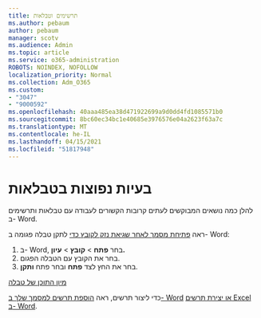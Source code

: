 ```yaml
---
title: תרשימים וטבלאות
ms.author: pebaum
author: pebaum
manager: scotv
ms.audience: Admin
ms.topic: article
ms.service: o365-administration
ROBOTS: NOINDEX, NOFOLLOW
localization_priority: Normal
ms.collection: Adm_O365
ms.custom:
- "3047"
- "9000592"
ms.openlocfilehash: 40aaa485ea38d471922699a9d0dd4fd1085571b0
ms.sourcegitcommit: 8bc60ec34bc1e40685e3976576e04a2623f63a7c
ms.translationtype: MT
ms.contentlocale: he-IL
ms.lasthandoff: 04/15/2021
ms.locfileid: "51817948"
---
```

# <a name="common-issues-with-tables"></a>בעיות נפוצות בטבלאות 

להלן כמה נושאים המבוקשים לעתים קרובות הקשורים לעבודה עם טבלאות ותרשימים ב- Word.

ראה [פתיחת מסמך לאחר שגיאת נזק לקובץ כדי](https://support.office.com/article/47df9d48-2165-4411-a699-1786ac734bc3) לתקן טבלה פגומה ב- Word:

 1. ב- Word, בחר **פתח**  >  **קובץ**  >  **עיון.**
 2. בחר את הקובץ עם הטבלה הפגום.
 3. בחר את החץ לצד **פתח** ובחר פתח **ותקן**.

[מיון התוכן של טבלה](https://support.office.com/article/F8392477-4613-49CD-ABA6-7C2E48F1D91F)

כדי ליצור תרשים, ראה [הוספת תרשים למסמך שלך ב- Word](https://support.office.com/article/ff48e3eb-5e04-4368-a39e-20df7c798932) [או יצירת תרשים Excel ב- Word](https://support.office.com/article/11A7D2F0-4487-4A9B-BBC6-D50916CD4A57).